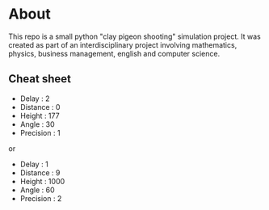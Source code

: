 # About
This repo is a small python "clay pigeon shooting" simulation project. 
It was created as part of an interdisciplinary project involving mathematics, physics, business management, english and computer science.

## Cheat sheet
* Delay : 2 
* Distance : 0 
* Height : 177
* Angle : 30
* Precision : 1

or

* Delay : 1
* Distance : 9
* Height : 1000
* Angle : 60
* Precision : 2

